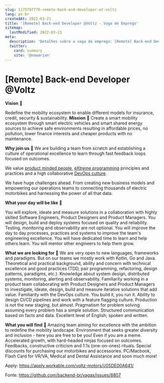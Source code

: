 ```yaml
---
slug: 1175797770-remote-back-end-developer-at-voltz
lang: pt-br
createdAt: 2022-03-21
title: '[Remote] Back-end Developer @Voltz - Vaga de Emprego'
sitemap:
  lastModified: 2022-03-21
meta:
  description: 'Detalhes sobre a vaga de emprego: [Remote] Back-end Developer @Voltz'
  twitter:
    card: summary
    site: '@nawarian'
---
```


# [Remote] Back-end Developer @Voltz

**Vision** 👀

Redefine the mobility ecosystem to enable different models for insurance, credit, security & sustainability.
**Mission** 🚩
Create a smart mobility ecosystem through smart electric vehicles and smart shared energy sources to achieve safe environments resulting in affordable prices, no pollution, lower finance interests and cheaper products with no maintenance.

**Why join us** 🤔
We are building a team from scratch and establishing a culture of operational excellence to learn through fast feedback loops focused on outcomes.

We value [product minded people](https://blog.pragmaticengineer.com/the-product-minded-engineer/), [eXtreme programming](http://www.extremeprogramming.org/) principles and practices and a high collaborative [DevOps culture](https://martinfowler.com/bliki/DevOpsCulture.html).

We have huge challenges ahead. From creating new business models and empowering our operations teams to connecting thousands of electric motorbikes and harnessing the power of all that data.

**What your day will be like** 📅

You will explore, ideate and measure solutions in a collaboration with highly skilled Software Engineers, Product Designers and Product Managers.
You will design, build and deploy systems focused on quality and reliability. Testing, monitoring and observability are not optional.
You will improve the day to day processes, practices and systems to improve the team's engineering excellence.
You will have dedicated time to learn and help others learn. You will mentor other engineers to help them grow.

**What we are looking for** 🔎
We are very open to new languages, frameworks and paradigms. But on our teams we mostly work with Kotlin, Go and Java.
Theoretical and practical background, ability and concern with technical excellence and good practices (TDD, pair programming, refactoring, design patterns, paradigms, etc.).
Knowledge about system design, distributed systems, monitoring, alerting and observability.
Familiarity working in a product team collaborating with Product Designers and Product Managers to investigate, ideate, design, build and measure iterative solutions that add value.
Familiarity with the DevOps culture. You build it, you run it.
Ability to design CI/CD pipelines and work with a feature flagging culture. Production is not the new staging, but almost.
Pragmatism for problem solving assuming every problem has a simple solution.
Structured communication based on facts and data.
Excellent level of English; spoken and written.

**What you will find** 🚩
Amazing team aiming for excellence with the ambition to redefine the mobility landscape.
Environment that seeks greater diversity and inclusion - here you are free to be you! Even if you are a meme.
Accelerated growth, with hard-headed ninjas focused on outcomes.
Feedbacks, constructive criticism and 1:1s (one-on-ones) rituals.
Special discounts for purchasing our motorbikes and accessories.
PC/Macbook, Flash Card for VR/VA, Medical and Dental Assistance and soon much more!

Apply: https://apply.workable.com/voltz-motors/j/05DE00A641/

Fonte: https://github.com/backend-br/vagas/issues/8807